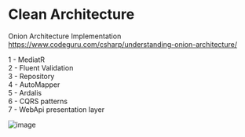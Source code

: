 # Clean Architecture

 Onion Architecture Implementation<br />
 https://www.codeguru.com/csharp/understanding-onion-architecture/
 <br />
 
 1 - MediatR<br />
 2 - Fluent Validation<br />
 3 - Repository<br />
 4 - AutoMapper<br />
 5 - Ardalis<br />
 6 - CQRS patterns<br />
 7 - WebApi presentation layer<br />
 
![image](https://user-images.githubusercontent.com/70443444/212477959-25a7fc9d-f8cd-4adb-9483-f946e2095025.png)

